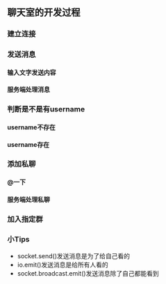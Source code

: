 ## 聊天室的开发过程
### 建立连接

### 发送消息

#### 输入文字发送内容

#### 服务端处理消息

### 判断是不是有username

#### username不存在

#### username存在

### 添加私聊

#### @一下

#### 服务端处理私聊

### 加入指定群

### 小Tips
- socket.send()发送消息是为了给自己看的
- io.emit()发送消息是给所有人看的
- socket.broadcast.emit()发送消息除了自己都能看到